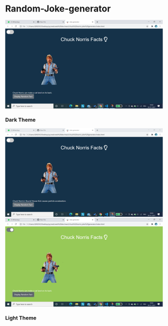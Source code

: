 # Random-Joke-generator
![](img/dark.png)
### Dark Theme
![](img/dark2.png)
![](img/light.png)
### Light Theme

